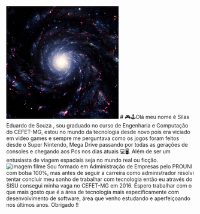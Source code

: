 
<img src="giphy.gif" alt="Minha Figura" width="300">
#  🎮🕹Olá meu nome é Silas Eduardo de Souza , sou graduado no curso de Engenharia e Computação do CEFET-MG, estou no mundo da tecnologia desde novo pois era viciado em video games e sempre me perguntava como os jogos foram feitos desde o Super Nintendo, Mega Drive passando por todas as gerações de consoles e chegando aos Pcs nos dias atuais 💻🖥. Além de ser um entusiasta de viagem espaciais seja no mundo real ou ficção.
<img src"13075.gif" alt="imagem filme" width="300">
Sou formado em Administração de Empresas pelo PROUNI com bolsa 100%, mas antes de seguir a carreira como administrador resolvi tentar concluir meu sonho de trabalhar com tecnologia então eu através do SISU consegui minha vaga no CEFET-MG em 2016. Espero trabalhar com o que mais gosto que é a área de tecnologia mais especificamente com desenvolvimento de software, área que venho estudando e aperfeiçoando nos últimos  anos. Obrigado !!
